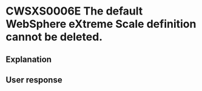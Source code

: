 # CWSXS0006E The default WebSphere eXtreme Scale definition cannot be deleted.

## Explanation

## User response